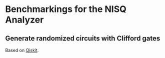 # Benchmarkings for the NISQ Analyzer

## Generate randomized circuits with Clifford gates

Based on [Qiskit](https://qiskit.org/documentation/tutorials/noise/4_randomized_benchmarking.html).

